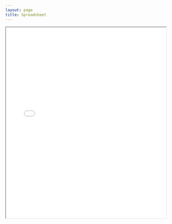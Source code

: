 ```yaml
---
layout: page
title: Spreadsheet
---
```


<iframe seamless src="/assets/sorting.html" width="100%" height="600"></iframe>
